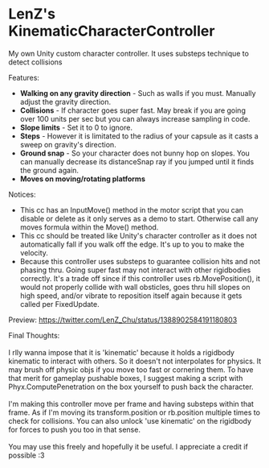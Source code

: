 # LenZ's KinematicCharacterController
My own Unity custom character controller. It uses substeps technique to detect collisions

Features:

- **Walking on any gravity direction** - Such as walls if you must. Manually adjust the gravity direction.
- **Collisions** - If character goes super fast. May break if you are going over 100 units per sec but you can always increase sampling in code.
- **Slope limits** - Set it to 0 to ignore.
- **Steps** - However it is limitated to the radius of your capsule as it casts a sweep on gravity's direction.
- **Ground snap** - So your character does not bunny hop on slopes. You can manually decrease its distanceSnap ray if you jumped until it finds the ground again.
- **Moves on moving/rotating platforms**

Notices:

- This cc has an InputMove() method in the motor script that you can disable or delete as it only serves as a demo to start. Otherwise call any moves formula within the Move() method.
- This cc should be treated like Unity's character controller as it does not automatically fall if you walk off the edge. It's up to you to make the velocity. 
- Because this controller uses substeps to guarantee collision hits and not phasing thru. Going super fast may not interact with other rigidbodies correctly. It's a trade off since if this controller uses rb.MovePosition(), it would not properly collide with wall obsticles, goes thru hill slopes on high speed, and/or vibrate to reposition itself again because it gets called per FixedUpdate.

Preview:
https://twitter.com/LenZ_Chu/status/1388902584191180803


Final Thoughts:
 <br/> <br/> I rlly wanna impose that it is 'kinematic' because it holds a rigidbody kinematic to interact with others. So it doesn't not interpolates for physics. It may brush off physic objs if you move too fast or cornering them. To have that merit for gameplay pushable boxes, I suggest making a script with Phyx.ComputePenetration on the box yourself to push back the character.
  <br/> <br/>I'm making this controller move per frame and having substeps within that frame. As if I'm moving its transform.position or rb.position multiple times to check for collisions. You can also unlock 'use kinematic' on the rigidbody for forces to push you too in that sense.
<br/> <br/> You may use this freely and hopefully it be useful. I appreciate a credit if possible  :3

